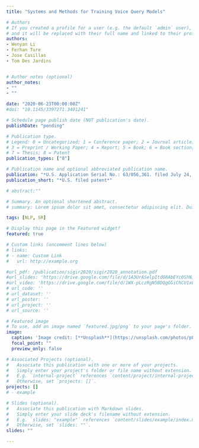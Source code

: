 ```yaml
---
title: "Systems and Methods for Training Voice Query Models"

# Authors
# If you created a profile for a user (e.g. the default `admin` user), write the username (folder name) here 
# and it will be replaced with their full name and linked to their profile.
authors: 
- Wenyan Li
- Ferhan Ture
- Jose Casillas
- Tom Des Jardins


# Author notes (optional)
author_notes:
- ""
- ""

date: "2020-06-23T00:00:00Z"
#doi: "10.1145/3397271.3401241"

# Schedule page publish date (NOT publication's date).
publishDate: "pending"

# Publication type.
# Legend: 0 = Uncategorized; 1 = Conference paper; 2 = Journal article;
# 3 = Preprint / Working Paper; 4 = Report; 5 = Book; 6 = Book section;
# 7 = Thesis; 8 = Patent
publication_types: ["8"]

# Publication name and optional abbreviated publication name.
publication: "*U.S. Application Serial No.: 63/056,361. filed July 24, 2020. Patent Pending.*"
publication_short: "*U.S. filed patent*"

# abstract:""

# Summary. An optional shortened abstract.
# summary: Lorem ipsum dolor sit amet, consectetur adipiscing elit. Duis posuere tellus ac convallis placerat. Proin tincidunt magna sed ex sollicitudin condimentum.

tags: [NLP, SR]

# Display this page in the Featured widget?
featured: true

# Custom links (uncomment lines below)
# links:
# - name: Custom Link
#   url: http://example.org

#url_pdf: /publication/sigir2020/sigir2020_annotation.pdf
#url_slides: 'https://drive.google.com/file/d/1A3UrASelpItdO8AbEYc0ShNJGpVm0R81/view?usp=sharing'
#url_video: 'https://drive.google.com/file/d/1WX-pLczRgN5BDQgGGiChCU1xG2wiFj7b/view?usp=sharing'
# url_code: ''
# url_dataset: ''
# url_poster: ''
# url_project: ''
# url_source: ''

# Featured image
# To use, add an image named `featured.jpg/png` to your page's folder. 
image:
  caption: 'Image credit: [**Unsplash**](https://unsplash.com/photos/pLCdAaMFLTE)'
  focal_point: ""
  preview_only: false

# Associated Projects (optional).
#   Associate this publication with one or more of your projects.
#   Simply enter your project's folder or file name without extension.
#   E.g. `internal-project` references `content/project/internal-project/index.md`.
#   Otherwise, set `projects: []`.
projects: []
# - example

# Slides (optional).
#   Associate this publication with Markdown slides.
#   Simply enter your slide deck's filename without extension.
#   E.g. `slides: "example"` references `content/slides/example/index.md`.
#   Otherwise, set `slides: ""`.
slides: ""

---
```

